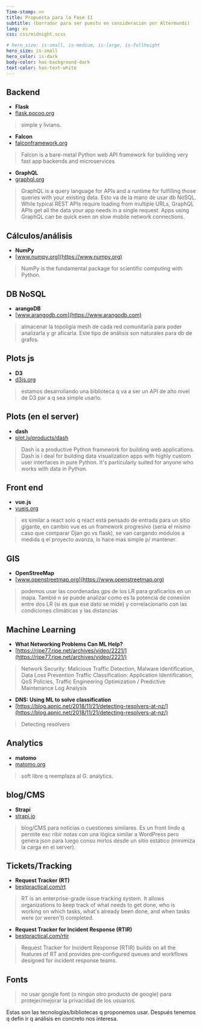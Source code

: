 ```yaml
---
Time-stamp: <>
title: Propuesta para la Fase II
subtitle: (borrador para ser puesto en consideración por Altermundi)
lang: es
css: css/midnight.scss

# hero_size: is-small, is-medium, is-large, is-fullheight
hero_size: is-small
hero_color: is-dark
body-color: has-background-dark
text-color: has-text-white
---
```


## Backend
* **Flask**
* [flask.pocoo.org](http://flask.pocoo.org)

> simple y liviano.

* **Falcon**
* [falconframework.org](https://falconframework.org)

> Falcon is a bare-metal Python web API framework for building very fast app backends and microservices

* **GraphQL**
* [graphql.org](https://graphql.org)

>GraphQL is a query language for APIs and a runtime for fulfilling those queries with your existing data. Esto va de la mano de usar db NoSQL. While typical REST APIs require loading from multiple URLs, GraphQL APIs get all the data your app needs in a single request. Apps using GraphQL can be quick even on slow mobile network connections.

## Cálculos/análisis
* **NumPy**
* [www.numpy.org](https://www.numpy.org)

> NumPy is the fundamental package for scientific computing with Python.

## DB NoSQL
* **arangoDB**
* [www.arangodb.com](https://www.arangodb.com)

> almacenar la topoligía mesh de cada red comunitaria para poder analizarla y gr
aficarla. Este tipo de análisis son naturales para db de grafos.

## Plots js
* **D3**
* [d3js.org](https://d3js.org)

> estamos desarrollando una biblioteca q va a ser un API de alto nivel de D3 par
a q sea simple usarlo.

## Plots (en el server)
* **dash**
* [plot.ly/products/dash](https://plot.ly/products/dash/)

> Dash is a productive Python framework for building web applications. Dash is i
deal for building data visualization apps with highly custom user interfaces in
pure Python. It's particularly suited for anyone who works with data in Python.

## Front end
* **vue.js**
* [vuejs.org](https://vuejs.org)

> es similar a react solo q react está pensado de entrada para un sitio gigante,
 en cambio vue es un framework progresivo (sería el mismo caso que comparar Djan
go vs flask), se van cargando módulos a medida q el proyecto avanza, lo hace mas
 simple p/ mantener.

## GIS
* **OpenStreeMap**
* [www.openstreetmap.org](https://www.openstreetmap.org)

> podemos usar las coordenadas gps de los LR para graficarlos en un mapa. Tambié
n se puede analizar como es la potencia de conexión entre dos LR (si es que ese
dato se mide) y correlacionarlo con las condiciones climáticas y las distancias

## Machine Learning
* **What Networking Problems Can ML Help?**
* [https://ripe77.ripe.net/archives/video/2221/](https://ripe77.ripe.net/archives/video/2221/)

> Network Security: Malicious Traffic Detection, Malware Identification, Data Loss Prevention Traffic Classification: Application Identification, QoS Policies, Traffic Engineering Optimization / Predictive Maintenance Log Analysis

* **DNS: Using ML to solve classification**
* [https://blog.apnic.net/2018/11/21/detecting-resolvers-at-nz/](https://blog.apnic.net/2018/11/21/detecting-resolvers-at-nz/)

> Detecting resolvers

## Analytics
* **matomo**
* [matomo.org](https://matomo.org)

> soft libre q reemplaza al G. analytics.

## blog/CMS
* **Strapi**
* [strapi.io](https://strapi.io)

> blog/CMS para noticias o cuestiones similares. Es un front lindo q permite esc
ribir notas con una lógica similar a WordPress pero genera json para luego consu
mirlos desde un sitio estático (minimiza la carga en el server).

## Tickets/Tracking
* **Request Tracker (RT)**
* [bestpractical.com/rt](https://bestpractical.com/rt)

> RT is an enterprise-grade issue tracking system. It allows organizations
to keep track of what needs to get done, who is working on which tasks,
what's already been done, and when tasks were (or weren't) completed.

* **Request Tracker for Incident Response (RTIR)**
* [bestpractical.com/rtir](https://bestpractical.com/rtir)

> Request Tracker for Incident Response (RTIR) builds on all the features of RT
and provides pre-configured queues and workflows designed for incident response
teams.

## Fonts
> no usar google font (o ningún otro producto de google) para protejer/mejorar
la privacidad de los usuarios.

Estas son las tecnologías/bibliotecas q proponemos usar. Después tenemos q defin
ir q análisis en concreto nos interesa.
